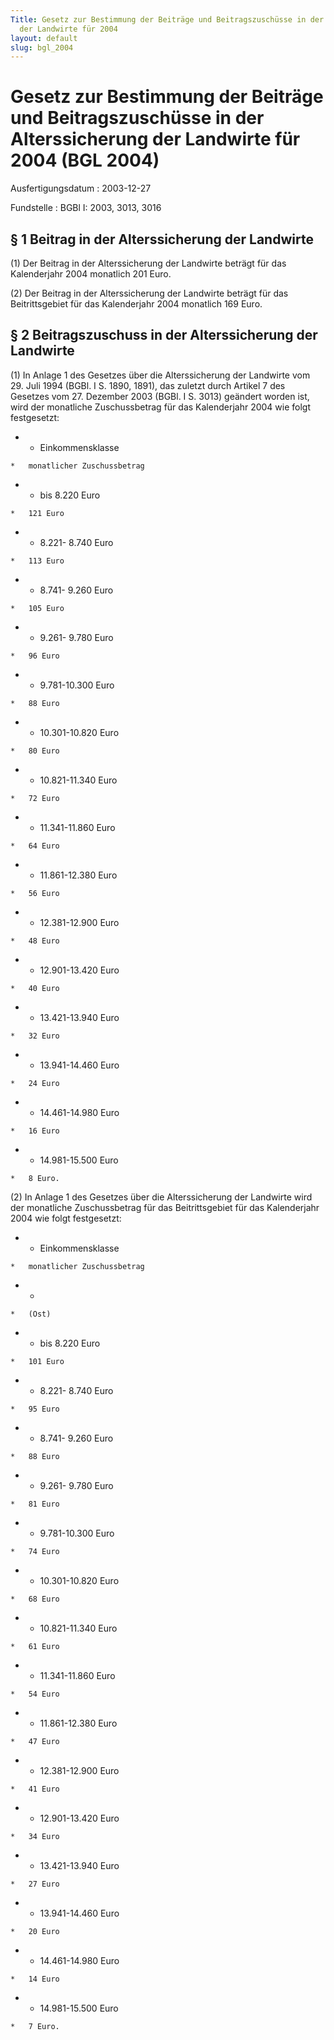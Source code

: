 ```yaml
---
Title: Gesetz zur Bestimmung der Beiträge und Beitragszuschüsse in der Alterssicherung
  der Landwirte für 2004
layout: default
slug: bgl_2004
---
```


# Gesetz zur Bestimmung der Beiträge und Beitragszuschüsse in der Alterssicherung der Landwirte für 2004 (BGL 2004)

Ausfertigungsdatum
:   2003-12-27

Fundstelle
:   BGBl I: 2003, 3013, 3016



## § 1 Beitrag in der Alterssicherung der Landwirte

(1) Der Beitrag in der Alterssicherung der Landwirte beträgt für das
Kalenderjahr 2004 monatlich 201 Euro.

(2) Der Beitrag in der Alterssicherung der Landwirte beträgt für das
Beitrittsgebiet für das Kalenderjahr 2004 monatlich 169 Euro.


## § 2 Beitragszuschuss in der Alterssicherung der Landwirte

(1) In Anlage 1 des Gesetzes über die Alterssicherung der Landwirte
vom 29. Juli 1994 (BGBl. I S. 1890, 1891), das zuletzt durch Artikel 7
des Gesetzes vom 27. Dezember 2003 (BGBl. I S. 3013) geändert worden
ist, wird der monatliche Zuschussbetrag für das Kalenderjahr 2004 wie
folgt festgesetzt:

*    *   Einkommensklasse

    *   monatlicher Zuschussbetrag


*    *   bis 8.220 Euro

    *   121 Euro


*    *   8.221- 8.740 Euro

    *   113 Euro


*    *   8.741- 9.260 Euro

    *   105 Euro


*    *   9.261- 9.780 Euro

    *   96 Euro


*    *   9.781-10.300 Euro

    *   88 Euro


*    *   10.301-10.820 Euro

    *   80 Euro


*    *   10.821-11.340 Euro

    *   72 Euro


*    *   11.341-11.860 Euro

    *   64 Euro


*    *   11.861-12.380 Euro

    *   56 Euro


*    *   12.381-12.900 Euro

    *   48 Euro


*    *   12.901-13.420 Euro

    *   40 Euro


*    *   13.421-13.940 Euro

    *   32 Euro


*    *   13.941-14.460 Euro

    *   24 Euro


*    *   14.461-14.980 Euro

    *   16 Euro


*    *   14.981-15.500 Euro

    *   8 Euro.




(2) In Anlage 1 des Gesetzes über die Alterssicherung der Landwirte
wird der monatliche Zuschussbetrag für das Beitrittsgebiet für das
Kalenderjahr 2004 wie folgt festgesetzt:

*    *   Einkommensklasse

    *   monatlicher Zuschussbetrag


*    *
    *   (Ost)


*    *   bis 8.220 Euro

    *   101 Euro


*    *   8.221- 8.740 Euro

    *   95 Euro


*    *   8.741- 9.260 Euro

    *   88 Euro


*    *   9.261- 9.780 Euro

    *   81 Euro


*    *   9.781-10.300 Euro

    *   74 Euro


*    *   10.301-10.820 Euro

    *   68 Euro


*    *   10.821-11.340 Euro

    *   61 Euro


*    *   11.341-11.860 Euro

    *   54 Euro


*    *   11.861-12.380 Euro

    *   47 Euro


*    *   12.381-12.900 Euro

    *   41 Euro


*    *   12.901-13.420 Euro

    *   34 Euro


*    *   13.421-13.940 Euro

    *   27 Euro


*    *   13.941-14.460 Euro

    *   20 Euro


*    *   14.461-14.980 Euro

    *   14 Euro


*    *   14.981-15.500 Euro

    *   7 Euro.





